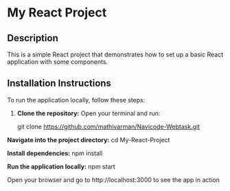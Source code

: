 # My React Project

## Description
This is a simple React project that demonstrates how to set up a basic React application with some components. 

## Installation Instructions

To run the application locally, follow these steps:

1. **Clone the repository:**
   Open your terminal and run:
  
   git clone https://github.com/mathivarman/Navicode-Webtask.git

**Navigate into the project directory:**
cd My-React-Project

**Install dependencies:**
npm install

**Run the application locally:**
npm start


Open your browser and go to http://localhost:3000 to see the app in action